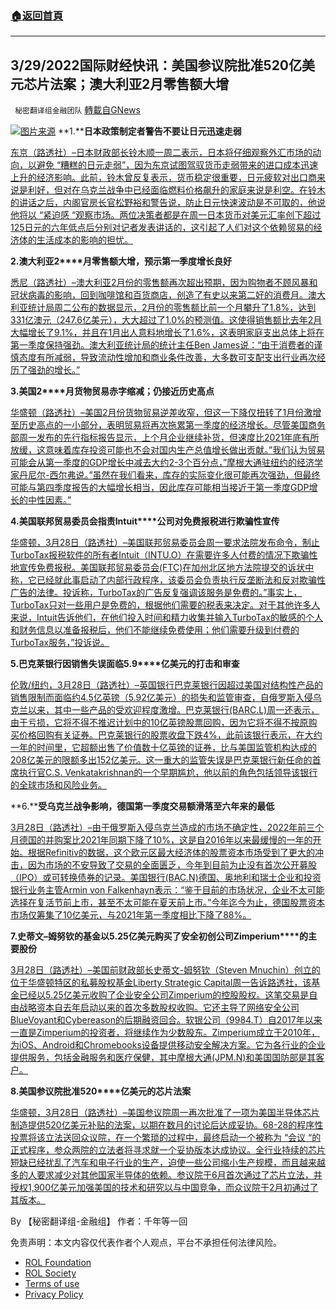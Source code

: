 ###  [:house:返回首頁](https://github.com/ourhimalayas/txt)
---


## 3/29/2022国际财经快讯：美国参议院批准520亿美元芯片法案；澳大利亚2月零售额大增
` 秘密翻译组金融团队` [轉載自GNews](https://gnews.org/zh-hans/2252088/)

![](https://assets.gnews.org/wp-content/uploads/2022/03/图片1-176.png)[图片来源](https://www.reuters.com)
**1.****日本政策制定者警告不要让日元迅速走弱**

[东京（路透社）–日本财政部长铃木顺一周二表示，日本将仔细观察外汇市场的动向，以避免 “糟糕的日元走弱”，因为东京试图驾驭货币走弱带来的进口成本迅速上升的经济影响。此前，铃木曾反复表示，货币稳定很重要，日元疲软对出口商来说是利好，但对在乌克兰战争中已经面临燃料价格飙升的家庭来说是利空。在铃木的讲话之后，内阁官房长官松野裕和警告说，防止日元快速波动是不可取的，他说他将以 “紧迫感 “观察市场。两位决策者都是在周一日本货币对美元汇率创下超过125日元的六年低点后分别对记者发表讲话的，这引起了人们对这个依赖贸易的经济体的生活成本的影响的担忧。](https://www.oann.com/japan-policymakers-warn-against-rapid-yen-weakening/)

**2.****澳大利亚****2****月零售额大增，预示第一季度增长良好**

[悉尼（路透社）–澳大利亚2月份的零售额再次超出预期，因为购物者不顾风暴和冠状病毒的影响，回到咖啡馆和百货商店，创造了有史以来第二好的消费月。澳大利亚统计局周二公布的数据显示，2月份的零售额比前一个月攀升了1.8%，达到331亿澳元（247.6亿美元），大大超过了1.0%的预测值。这使得销售额比去年2月大幅增长了9.1%，并且在1月出人意料地增长了1.6%，这表明家庭支出总体上将在第一季度保持强劲。澳大利亚统计局的统计主任Ben James说：“由于消费者的谨慎态度有所减弱，导致流动性增加和商业条件改善，大多数可支配支出行业再次经历了强劲的增长。”](https://www.oann.com/australian-retail-sales-jump-in-feb-augur-well-for-q1-growth/)

**3.****美国****2****月货物贸易赤字缩减；仍接近历史高点**

[华盛顿（路透社）–美国2月份货物贸易逆差收窄，但这一下降仅扭转了1月份激增至历史高点的一小部分，表明贸易将再次拖累第一季度的经济增长。尽管美国商务部周一发布的先行指标报告显示，上个月企业继续补货，但速度比2021年底有所放缓，这意味着库存投资可能也不会对国内生产总值增长做出贡献。”我们认为贸易可能会从第一季度的GDP增长中减去大约2-3个百分点，”摩根大通驻纽约的经济学家丹尼尔-西尔弗说。”虽然在我们看来，库存的实际变化很可能再次强劲，但最终可能与第四季度报告的大幅增长相当，因此库存可能相当接近于第一季度GDP增长的中性因素。”](https://www.oann.com/u-s-goods-trade-deficit-narrows-in-february/)

**4.****美国联邦贸易委员会指责****Intuit****公司对免费报税进行欺骗性宣传**

[华盛顿，3月28日（路透社）–美国联邦贸易委员会周一要求法院发布命令，制止TurboTax报税软件的所有者Intuit（INTU.O）在需要许多人付费的情况下欺骗性地宣传免费报税。美国联邦贸易委员会(FTC)在加州北区地方法院提交的诉状中称，它已经就此事启动了内部行政程序，该委员会负责执行反垄断法和反对欺骗性广告的法律。投诉称，TurboTax的广告反复强调该服务是免费的。”事实上，TurboTax只对一些用户是免费的，根据他们需要的税表来决定。对于其他许多人来说，Intuit告诉他们，在他们投入时间和精力收集并输入TurboTax的敏感的个人和财务信息以准备报税后，他们不能继续免费使用；他们需要升级到付费的TurboTax服务，”投诉说。](https://www.reuters.com/world/us/us-ftc-accuses-intuit-deceptively-advertising-free-tax-filing-2022-03-29/)

**5.****巴克莱银行因销售失误面临****5.9****亿美元的打击和审查**

[伦敦/纽约，3月28日（路透社）–英国银行巴克莱银行因超过美国对结构性产品的销售限制而面临约4.5亿英镑（5.92亿美元）的损失和监管审查，自俄罗斯入侵乌克兰以来，其中一些产品的受欢迎程度激增。巴克莱银行(BARC.L)周一还表示，由于亏损，它将不得不推迟计划中的10亿英镑股票回购，因为它将不得不按原购买价格回购有关证券。巴克莱银行的股票收盘下跌4%，此前该银行表示，在大约一年的时间里，它超额出售了价值数十亿英镑的证券，比与美国监管机构达成的208亿美元的限额多出152亿美元。这一重大的监管失误是巴克莱银行新任命的首席执行官C.S. Venkatakrishnan的一个早期尴尬，他以前的角色包括领导该银行的全球市场和风险业务。](https://www.reuters.com/business/finance/barclays-hit-by-590-million-loss-bond-blunder-2022-03-28/)

**6.****受乌克兰战争影响，德国第一季度交易额滑落至六年来的最低**

[3月28日（路透社）–由于俄罗斯入侵乌克兰造成的市场不确定性，2022年前三个月德国的并购案比2021年同期下降了10%，这是自2016年以来最缓慢的一年的开始。根据Refinitiv的数据，这个欧元区最大经济体的股票资本市场受到了更大的冲击，因为市场的不安导致了交易的全面匮乏，今年到目前为止没有首次公开募股（IPO）或可转换债券的记录。美国银行(BAC.N)德国、奥地利和瑞士企业和投资银行业务主管Armin von Falkenhayn表示：“鉴于目前的市场状况，企业不太可能选择在复活节前上市，甚至不太可能在夏天前上市。”今年迄今为止，德国股票资本市场仅筹集了10亿美元，与2021年第一季度相比下降了88%。](https://www.reuters.com/business/german-first-quarter-dealmaking-slides-six-year-low-due-ukraine-war-jitters-2022-03-28/)

**7.****史蒂文****–****姆努钦的基金以****5.25****亿美元购买了安全初创公司****Zimperium****的主要股份**

[3月28日（路透社）–美国前财政部长史蒂文-姆努钦（Steven Mnuchin）创立的位于华盛顿特区的私募股权基金Liberty Strategic Capital周一告诉路透社，该基金已经以5.25亿美元收购了企业安全公司Zimperium的控股股权。这笔交易是自由战略资本自去年启动以来的首次多数股权收购。它还主导了网络安全公司BlueVoyant和Cybereason的后期融资回合。软银公司（9984.T）自2017年以来一直是Zimperium的投资者，将继续作为少数股东。Zimperium成立于2010年，为iOS、Android和Chromebooks设备提供移动安全解决方案。它为各行业的企业提供服务，包括金融服务和医疗保健，其中摩根大通(JPM.N)和美国国防部是其客户。](https://www.reuters.com/technology/steven-mnuchins-fund-buys-major-stake-security-startup-zimperium-525-million-2022-03-29/)

**8.****美国参议院批准****520****亿美元的芯片法案**

[华盛顿，3月28日（路透社）–美国参议院周一再次批准了一项为美国半导体芯片制造提供520亿美元补贴的法案，以期在数月的讨论后达成妥协。68-28的程序性投票将该立法送回众议院，在一个繁琐的过程中，最终启动一个被称为 “会议 “的正式程序，参众两院的立法者将寻求就一个妥协版本达成协议。全行业持续的芯片短缺已经扰乱了汽车和电子行业的生产，迫使一些公司缩小生产规模，而且越来越多的人要求减少对其他国家半导体的依赖。参议院于6月首次通过了芯片立法，并授权1,900亿美元加强美国的技术和研究以与中国竞争，而众议院于2月初通过了其版本。](https://www.reuters.com/world/us/us-senate-approves-52-bln-chips-bill-bid-reach-compromise-2022-03-28/)

By 【秘密翻译组-金融组】
作者：千年等一回

 

免责声明：本文内容仅代表作者个人观点，平台不承担任何法律风险。

- [ROL Foundation](https://rolfoundation.org/)
- [ROL Society](https://rolsociety.org/)
- [Terms of use](https://gnews.org/terms-of-use-3/)
- [Privacy Policy](https://gnews.org/privacy-policy/)
